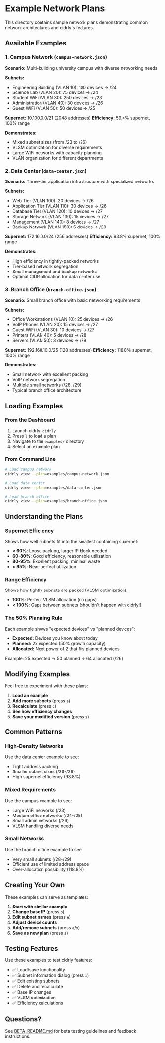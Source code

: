 # Example Network Plans

This directory contains sample network plans demonstrating common network architectures and cidrly's features.

## Available Examples

### 1. Campus Network (`campus-network.json`)

**Scenario:** Multi-building university campus with diverse networking needs

**Subnets:**

- Engineering Building (VLAN 10): 100 devices → /24
- Science Lab (VLAN 20): 75 devices → /24
- Student WiFi (VLAN 30): 250 devices → /23
- Administration (VLAN 40): 30 devices → /26
- Guest WiFi (VLAN 50): 50 devices → /25

**Supernet:** 10.100.0.0/21 (2048 addresses)
**Efficiency:** 59.4% supernet, 100% range

**Demonstrates:**

- Mixed subnet sizes (from /23 to /26)
- VLSM optimization for diverse requirements
- Large WiFi networks with capacity planning
- VLAN organization for different departments

### 2. Data Center (`data-center.json`)

**Scenario:** Three-tier application infrastructure with specialized networks

**Subnets:**

- Web Tier (VLAN 100): 20 devices → /26
- Application Tier (VLAN 110): 30 devices → /26
- Database Tier (VLAN 120): 10 devices → /27
- Storage Network (VLAN 130): 15 devices → /27
- Management (VLAN 140): 8 devices → /27
- Backup Network (VLAN 150): 5 devices → /28

**Supernet:** 172.16.0.0/24 (256 addresses)
**Efficiency:** 93.8% supernet, 100% range

**Demonstrates:**

- High efficiency in tightly-packed networks
- Tier-based network segregation
- Small management and backup networks
- Optimal CIDR allocation for data center use

### 3. Branch Office (`branch-office.json`)

**Scenario:** Small branch office with basic networking requirements

**Subnets:**

- Office Workstations (VLAN 10): 25 devices → /26
- VoIP Phones (VLAN 20): 15 devices → /27
- Guest WiFi (VLAN 30): 10 devices → /27
- Printers (VLAN 40): 5 devices → /28
- Servers (VLAN 50): 3 devices → /29

**Supernet:** 192.168.10.0/25 (128 addresses)
**Efficiency:** 118.8% supernet, 100% range

**Demonstrates:**

- Small network with excellent packing
- VoIP network segregation
- Multiple small networks (/28, /29)
- Typical branch office architecture

## Loading Examples

### From the Dashboard

1. Launch cidrly: `cidrly`
2. Press `l` to load a plan
3. Navigate to the `examples/` directory
4. Select an example plan

### From Command Line

```bash
# Load campus network
cidrly view --plan=examples/campus-network.json

# Load data center
cidrly view --plan=examples/data-center.json

# Load branch office
cidrly view --plan=examples/branch-office.json
```

## Understanding the Plans

### Supernet Efficiency

Shows how well subnets fit into the smallest containing supernet:

- **< 60%**: Loose packing, larger IP block needed
- **60-80%**: Good efficiency, reasonable utilization
- **80-95%**: Excellent packing, minimal waste
- **> 95%**: Near-perfect utilization

### Range Efficiency

Shows how tightly subnets are packed (VLSM optimization):

- **100%**: Perfect VLSM allocation (no gaps)
- **< 100%**: Gaps between subnets (shouldn't happen with cidrly!)

### The 50% Planning Rule

Each example shows "expected devices" vs "planned devices":

- **Expected:** Devices you know about today
- **Planned:** 2x expected (50% growth capacity)
- **Allocated:** Next power of 2 that fits planned devices

Example: 25 expected → 50 planned → 64 allocated (/26)

## Modifying Examples

Feel free to experiment with these plans:

1. **Load an example**
2. **Add more subnets** (press `a`)
3. **Recalculate** (press `c`)
4. **See how efficiency changes**
5. **Save your modified version** (press `s`)

## Common Patterns

### High-Density Networks

Use the data center example to see:

- Tight address packing
- Smaller subnet sizes (/26-/28)
- High supernet efficiency (93.8%)

### Mixed Requirements

Use the campus example to see:

- Large WiFi networks (/23)
- Medium office networks (/24-/25)
- Small admin networks (/26)
- VLSM handling diverse needs

### Small Networks

Use the branch office example to see:

- Very small subnets (/28-/29)
- Efficient use of limited address space
- Over-allocation possibility (118.8%)

## Creating Your Own

These examples can serve as templates:

1. **Start with similar example**
2. **Change base IP** (press `b`)
3. **Edit subnet names** (press `e`)
4. **Adjust device counts**
5. **Add/remove subnets** (press `a`/`x`)
6. **Save as new plan** (press `s`)

## Testing Features

Use these examples to test cidrly features:

- ✅ Load/save functionality
- ✅ Subnet information dialog (press `i`)
- ✅ Edit existing subnets
- ✅ Delete and recalculate
- ✅ Base IP changes
- ✅ VLSM optimization
- ✅ Efficiency calculations

## Questions?

See [BETA_README.md](../BETA_README.md) for beta testing guidelines and feedback instructions.

